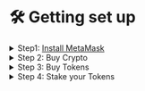 # 🛠 Getting set up

<details>

<summary>Step1: <a href="how-to-install-metamask.md">Install MetaMask</a></summary>



</details>

<details>

<summary>Step 2: Buy Crypto</summary>



</details>

<details>

<summary>Step 3: Buy Tokens</summary>



</details>

<details>

<summary>Step 4: Stake your Tokens</summary>



</details>
